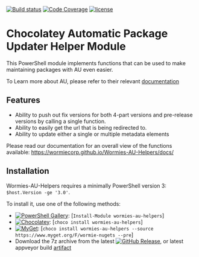 [![Build status](https://img.shields.io/appveyor/ci/AdmiringWorm/Wormies-AU-Helpers.svg?style=plastic&logo=appveyor)](https://ci.appveyor.com/project/AdmiringWorm/wormies-au-helpers) [![Code Coverage](https://img.shields.io/codecov/c/github/WormieCorp/Wormies-AU-Helpers/develop.svg?style=plastic)](https://codecov.io/gh/WormieCorp/Wormies-AU-Helpers/branch/develop) [![license](https://img.shields.io/github/license/WormieCorp/Wormies-AU-Helpers.svg?style=plastic)](https://github.com/WormieCorp/Wormies-AU-Helpers/blob/master/LICENSE)

# Chocolatey Automatic Package Updater Helper Module

This PowerShell module implements functions that can be used to make maintaining packages with AU even easier.

To Learn more about AU, please refer to their relevant [documentation](https://github.com/majkinetor/au/wiki)

## Features
- Ability to push out fix versions for both 4-part versions and pre-release versions by calling a single function.
- Ability to easily get the url that is being redirected to.
- Ability to update either a single or multiple metadata elements

Please read our documentation for an overall view of the functions available:
https://wormiecorp.github.io/Wormies-AU-Helpers/docs/

## Installation

Wormies-AU-Helpers requires a minimally PowerShell version 3: `$host.Version -ge '3.0'`.

To install it, use one of the following methods:
- [![PowerShell Gallery](https://img.shields.io/powershellgallery/v/Wormies-AU-Helpers.svg?style=plastic)](https://www.powershellgallery.com/packages/Wormies-AU-Helpers): [`Install-Module wormies-au-helpers`]
- [![Chocolatey](https://img.shields.io/chocolatey/v/wormies-au-helpers.svg?style=plastic)](https://chocolatey.org/packages/wormies-au-helpers): [`choco install wormies-au-helpers`]
- [![MyGet](https://img.shields.io/myget/wormie-nugets/vpre/wormies-au-helpers.svg?style=plastic&label=MyGet)](https://www.myget.org/feed/wormie-nugets/package/nuget/wormies-au-helpers): [`choco install wormies-au-helpers --source https://www.myget.org/F/wormie-nugets --pre`]
- Download the 7z archive from the latest [![GitHub Release](https://img.shields.io/github/release/WormieCorp/Wormies-AU-Helpers.svg?style=plastic&label=GitHub%20Release)](https://github.com/WormieCorp/Wormies-AU-Helpers/releases/latest), or latest appveyor build [artifact](https://ci.appveyor.com/project/admiringworm/wormies-au-helpers/build/artifacts)
